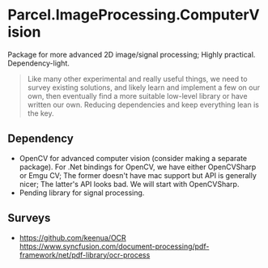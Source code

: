 # Parcel.ImageProcessing.ComputerVision

Package for more advanced 2D image/signal processing; Highly practical. Dependency-light.

>Like many other experimental and really useful things, we need to survey existing solutions, and likely learn and implement a few on our own, then eventually find a more suitable low-level library or have written our own. Reducing dependencies and keep everything lean is the key.

## Dependency

* OpenCV for advanced computer vision (consider making a separate package). For .Net bindings for OpenCV, we have either OpenCVSharp or Emgu CV; The former doesn't have mac support but API is generally nicer; The latter's API looks bad. We will start with OpenCVSharp.
* Pending library for signal processing.

## Surveys

* https://github.com/keenua/OCR https://www.syncfusion.com/document-processing/pdf-framework/net/pdf-library/ocr-process